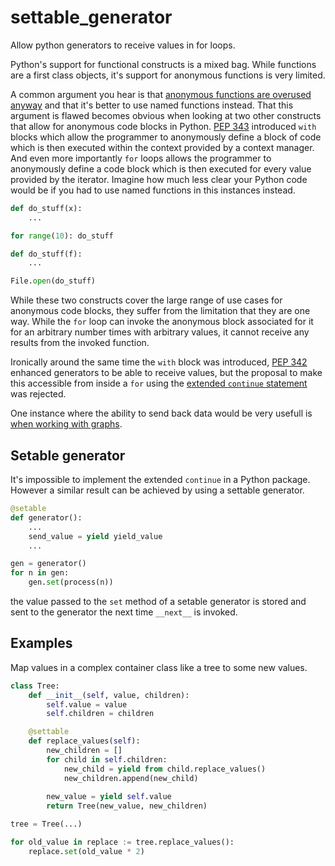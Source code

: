 # settable_generator
Allow python generators to receive values in for loops.

Python's support for functional constructs is a mixed bag. While functions are a first class objects, it's support for anonymous functions is very limited. 

A common argument you hear is that [anonymous functions are overused anyway](https://treyhunner.com/2018/09/stop-writing-lambda-expressions/) and that it's better to use named functions instead. That this argument is flawed becomes obvious when looking at two other constructs that allow for anonymous code blocks in Python. [PEP 343](https://www.python.org/dev/peps/pep-0343) introduced `with` blocks which allow the programmer to anonymously define a block of code which is then executed within the context provided by a context manager. And even more importantly `for` loops allows the programmer to anonymously define a code block which is then executed for every value provided by the iterator. Imagine how much less clear your Python code would be if you had to use named functions in this instances instead.

```python
def do_stuff(x):
    ...

for range(10): do_stuff
```

```python
def do_stuff(f):
    ...

File.open(do_stuff)
```

While these two constructs cover the large range of use cases for anonymous code blocks, they suffer from the limitation that they are one way. While the `for` loop can invoke the anonymous block associated for it for an arbitrary number times with arbitrary values, it cannot receive any results from the invoked function.

Ironically around the same time the `with` block was introduced, [PEP 342](https://www.python.org/dev/peps/pep-0342/) enhanced generators to be able to receive values, but the proposal to make this accessible from inside a `for` using the [extended `continue` statement](https://www.python.org/dev/peps/pep-0342/#the-extended-continue-statement) was rejected. 

One instance where the ability to send back data would be very usefull is [when working with graphs](https://stackoverflow.com/questions/36835782/using-generator-send-within-a-for-loop).

## Setable generator

It's impossible to implement the extended `continue` in a Python package. However a similar result can be achieved by using a settable generator.

```python
@setable
def generator():
    ...
    send_value = yield yield_value
    ...

gen = generator()
for n in gen:
    gen.set(process(n))
```

the value passed to the `set` method of a setable generator is stored and sent to the generator the next time `__next__` is invoked.

## Examples

Map values in a complex container class like a tree to some new values.

```python
class Tree:
    def __init__(self, value, children):
        self.value = value
        self.children = children

    @settable
    def replace_values(self):
        new_children = []
        for child in self.children:
            new_child = yield from child.replace_values()
            new_children.append(new_child)
        
        new_value = yield self.value
        return Tree(new_value, new_children)

tree = Tree(...)

for old_value in replace := tree.replace_values():
    replace.set(old_value * 2) 
```
